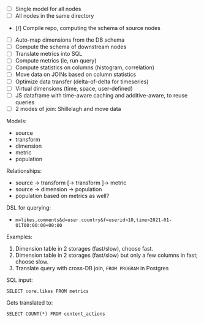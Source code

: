- [ ] Single model for all nodes
- [ ] All nodes in the same directory
- [/] Compile repo, computing the schema of source nodes
- [ ] Auto-map dimensions from the DB schema
- [ ] Compute the schema of downstream nodes
- [ ] Translate metrics into SQL
- [ ] Compute metrics (ie, run query)
- [ ] Compute statistics on columns (histogram, correlation)
- [ ] Move data on JOINs based on column statistics
- [ ] Optimize data transfer (delta-of-delta for timeseries)
- [ ] Virtual dimensions (time, space, user-defined)
- [ ] JS dataframe with time-aware caching and additive-aware, to reuse queries
- [ ] 2 modes of join: Shillelagh and move data

Models:

- source
- transform
- dimension
- metric
- population

Relationships:

- source -> transform [-> transform ]-> metric
- source -> dimension -> population
- population based on metrics as well?

DSL for querying:

- `m=likes,comments&d=user.country&f=userid>10,time>2021-01-01T00:00:00+00:00`

Examples:

1. Dimension table in 2 storages (fast/slow), choose fast.
2. Dimension table in 2 storages (fast/slow) but only a few columns in fast; choose slow.
3. Translate query with cross-DB join, `FROM PROGRAM` in Postgres

SQL input:

```
SELECT core.likes FROM metrics
```

Gets translated to:

```
SELECT COUNT(*) FROM content_actions
```

